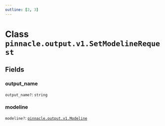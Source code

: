 ```yaml
---
outline: [2, 3]
---
```


# Class `pinnacle.output.v1.SetModelineRequest`




## Fields

### output_name <Badge type="danger" text="nullable" />

`output_name?`: <code>string</code>



### modeline <Badge type="danger" text="nullable" />

`modeline?`: <code><a href="/lua-reference/classes/pinnacle.output.v1.Modeline">pinnacle.output.v1.Modeline</a></code>




